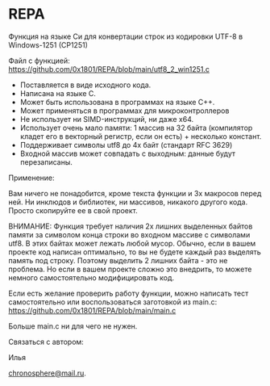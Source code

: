 # REPA
Функция на языке Си для конвертации строк из кодировки UTF-8 в Windows-1251 (CP1251)

Файл с функцией: https://github.com/0x1801/REPA/blob/main/utf8_2_win1251.c

* Поставляется в виде исходного кода.
* Написана на языке С.
* Может быть использована в программах на языке C++.
* Может применяться в программах для микроконтроллеров
* Не использует ни SIMD-инструкций, ни даже x64. 
* Использует очень мало памяти: 1 массив на 32 байта (компилятор кладет его в векторный регистр, если он есть) + несколько констант.
* Поддерживает символы utf8 до 4х байт (стандарт RFC 3629)
* Входной массив может совпадать с выходным: данные будут перезаписаны. 


Применение:

Вам ничего не понадобится, кроме текста функции и 3х макросов перед ней. Ни инклюдов и библиотек, ни массивов, никакого другого кода. Просто скопируйте ее в свой проект. 

ВНИМАНИЕ: Функция требует наличия 2х лишних выделенных байтов памяти за символом конца строки во входном массиве с символами utf8. В этих байтах может лежать любой мусор. Обычно, если в вашем проекте код написан оптимально, то вы не будете каждый раз выделять память под строку. Поэтому выделить 2 лишних байта - это не проблема. Но если в вашем проекте сложно это внедрить, то можете немного самостоятельно модифицировать код. 

Если есть желание проверить работу функции, можно написать тест самостоятельно или воспользоваться заготовкой из main.c: https://github.com/0x1801/REPA/blob/main/main.c

Больше main.c ни для чего не нужен. 

Связаться с автором:

Илья

chronosphere@mail.ru.
